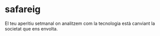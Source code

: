 # safareig
El teu aperitiu setmanal on analitzem com la tecnologia està canviant la societat que ens envolta.
